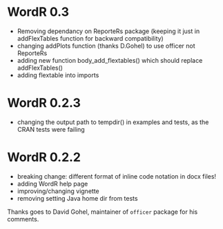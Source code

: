 # WordR 0.3
* Removing dependancy on ReporteRs package (keeping it just in addFlexTables function for backward compatibility)
* changing addPlots function (thanks D.Gohel) to use officer not ReporteRs
* adding new function body_add_flextables() which should replace addFlexTables()
* adding flextable into imports

# WordR 0.2.3

* changing the output path to tempdir() in examples and tests, as the CRAN tests were failing

# WordR 0.2.2

* breaking change: different format of inline code notation in docx files!
* adding WordR help page
* improving/changing vignette
* removing setting Java home dir from tests

Thanks goes to David Gohel, maintainer of `officer` package for his comments.
